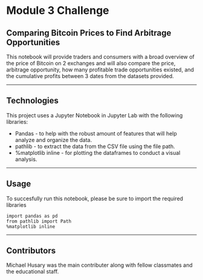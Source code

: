 # Module 3 Challenge
## Comparing Bitcoin Prices to Find Arbitrage Opportunities

This notebook will provide traders and consumers with a broad overview of the price of Bitcoin on 2 exchanges and will also compare the price, arbitrage opportunity, how many profitable trade opportunities existed, and the cumulative profits between 3 dates from the datasets provided. 

---

## Technologies

This project uses a Jupyter Notebook in Jupyter Lab with the following libraries:

- Pandas - to help with the robust amount of features that will help analyze and organize the data.
- pathlib - to extract the data from the CSV file using the file path.
- %matplotlib inline - for plotting the dataframes to conduct a visual analysis.

--- 

## Usage

To succesfully run this notebook, please be sure to import the required libraries

```
import pandas as pd 
from pathlib import Path
%matplotlib inline
```

---

## Contributors

Michael Husary was the main contributer along with fellow classmates and the educational staff. 
